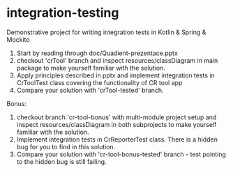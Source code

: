 # integration-testing
Demonstrative project for writing integration tests in Kotlin &amp; Spring &amp; Mockito

1. Start by reading through doc/Quadient-prezentace.pptx
2. checkout 'crTool' branch and inspect resources/classDiagram in main package to make yourself familiar with the solution.
3. Apply principles described in pptx and implement integration tests in CrToolTest class covering the functionality of CR tool app
4. Compare your solution with 'crTool-tested' branch.

Bonus:
   
1. checkout branch 'cr-tool-bonus' with multi-module project setup and inspect resources/classDiagram in both subprojects to make yourself familiar with the solution.
2. Implement integration tests in CrReporterTest class. There is a hidden bug for you to find in this solution.
3. Compare your solution with 'cr-tool-bonus-tested' branch - test pointing to the hidden bug is still failing.
